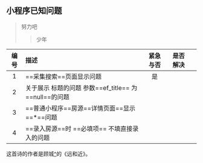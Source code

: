 ## 小程序已知问题

> 努力吧
>
> > 少年

| 编号 | 描述                                                  | 紧急与否 | 是否解决 |      |
| :--: | :---------------------------------------------------- | :------: | :------: | ---- |
|  1   | ==采集搜索==页面显示问题                              |    是    |          |      |
|  2   | 关于展示 标题的问题 参数==ef_title== 为==null==的问题 |          |          |      |
|  3   | ==普通小程序==房源==详情页面==显示==*==问题           |          |          |      |
|  4   | ==录入房源==时 ==必填项== 不填直接录入的问题          |          |          |      |

这首诗的作者是顾城[^](顾城，童话诗人，以及坏掉了的人。)的《远和近》。